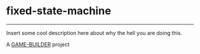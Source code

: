 # fixed-state-machine
-------------------

Insert some cool description here about why the hell you are doing this.

A [GAME-BUILDER][game-builder] project

[game-builder]: http://diegomarquez.github.io/game-builder